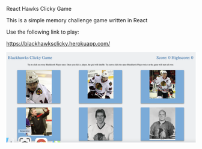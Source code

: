 React Hawks Clicky Game

This is a simple memory challenge game written in React


Use the following link to play:

  https://blackhawksclicky.herokuapp.com/  
  
  
  
<img src="public/images/screenshot.png">



